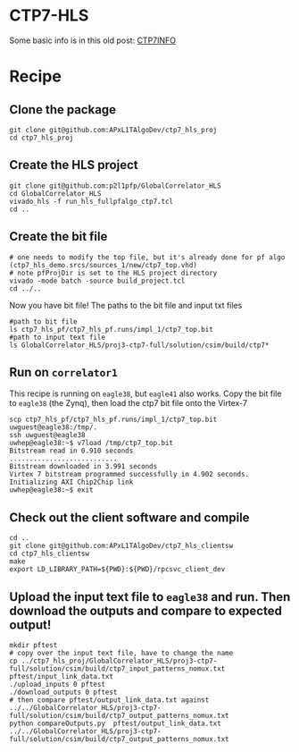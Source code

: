 # CTP7-HLS

Some basic info is in this old post: [CTP7INFO](CTP7INFO.md)

# Recipe

##  Clone the package
```
git clone git@github.com:APxL1TAlgoDev/ctp7_hls_proj
cd ctp7_hls_proj
```

## Create the HLS project
```
git clone git@github.com:p2l1pfp/GlobalCorrelator_HLS
cd GlobalCorrelator_HLS
vivado_hls -f run_hls_fullpfalgo_ctp7.tcl
cd ..
```

## Create the bit file
```
# one needs to modify the top file, but it's already done for pf algo (ctp7_hls_demo.srcs/sources_1/new/ctp7_top.vhd)
# note pfProjDir is set to the HLS project directory
vivado -mode batch -source build_project.tcl
cd ../..
```
Now you have bit file!  The paths to the bit file and input txt files
```
#path to bit file
ls ctp7_hls_pf/ctp7_hls_pf.runs/impl_1/ctp7_top.bit
#path to input text file
ls GlobalCorrelator_HLS/proj3-ctp7-full/solution/csim/build/ctp7*
```

## Run on `correlator1`
This recipe is running on `eagle38`, but `eagle41` also works.
Copy the bit file to `eagle38` (the Zynq), then load the ctp7 bit file onto the Virtex-7
```
scp ctp7_hls_pf/ctp7_hls_pf.runs/impl_1/ctp7_top.bit uwguest@eagle38:/tmp/.
ssh uwguest@eagle38
uwhep@eagle38:~$ v7load /tmp/ctp7_top.bit
Bitstream read in 0.910 seconds
...........................
Bitstream downloaded in 3.991 seconds
Virtex 7 bitstream programmed successfully in 4.902 seconds.
Initializing AXI Chip2Chip link
uwhep@eagle38:~$ exit
```

## Check out the client software and compile
```
cd ..
git clone git@github.com:APxL1TAlgoDev/ctp7_hls_clientsw
cd ctp7_hls_clientsw
make
export LD_LIBRARY_PATH=${PWD}:${PWD}/rpcsvc_client_dev
```

## Upload the input text file to `eagle38` and run.  Then download the outputs and compare to expected output! 
```
mkdir pftest
# copy over the input text file, have to change the name
cp ../ctp7_hls_proj/GlobalCorrelator_HLS/proj3-ctp7-full/solution/csim/build/ctp7_input_patterns_nomux.txt pftest/input_link_data.txt
./upload_inputs 0 pftest
./download_outputs 0 pftest
# then compare pftest/output_link_data.txt against ../../GlobalCorrelator_HLS/proj3-ctp7-full/solution/csim/build/ctp7_output_patterns_nomux.txt
python compareOutputs.py  pftest/output_link_data.txt  ../../GlobalCorrelator_HLS/proj3-ctp7-full/solution/csim/build/ctp7_output_patterns_nomux.txt
```
